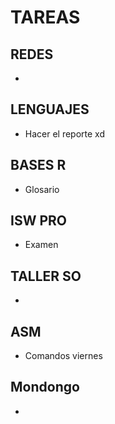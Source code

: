
# TAREAS

## REDES
- 

## LENGUAJES
- Hacer el reporte xd

## BASES R
- Glosario

## ISW PRO
- Examen

## TALLER SO
- 

## ASM
- Comandos viernes

## Mondongo
- 

